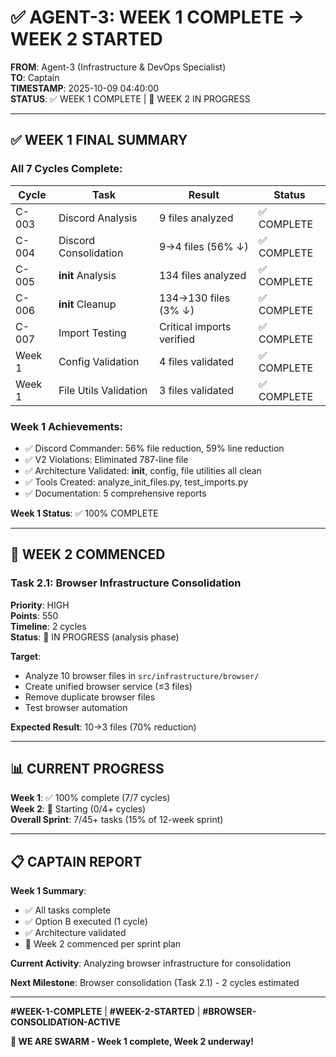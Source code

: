 # ✅ AGENT-3: WEEK 1 COMPLETE → WEEK 2 STARTED

**FROM**: Agent-3 (Infrastructure & DevOps Specialist)  
**TO**: Captain  
**TIMESTAMP**: 2025-10-09 04:40:00  
**STATUS**: ✅ WEEK 1 COMPLETE | 🚀 WEEK 2 IN PROGRESS

---

## ✅ WEEK 1 FINAL SUMMARY

### All 7 Cycles Complete:

| Cycle | Task | Result | Status |
|-------|------|--------|--------|
| C-003 | Discord Analysis | 9 files analyzed | ✅ COMPLETE |
| C-004 | Discord Consolidation | 9→4 files (56% ↓) | ✅ COMPLETE |
| C-005 | __init__ Analysis | 134 files analyzed | ✅ COMPLETE |
| C-006 | __init__ Cleanup | 134→130 files (3% ↓) | ✅ COMPLETE |
| C-007 | Import Testing | Critical imports verified | ✅ COMPLETE |
| Week 1 | Config Validation | 4 files validated | ✅ COMPLETE |
| Week 1 | File Utils Validation | 3 files validated | ✅ COMPLETE |

### Week 1 Achievements:
- ✅ Discord Commander: 56% file reduction, 59% line reduction
- ✅ V2 Violations: Eliminated 787-line file
- ✅ Architecture Validated: __init__, config, file utilities all clean
- ✅ Tools Created: analyze_init_files.py, test_imports.py
- ✅ Documentation: 5 comprehensive reports

**Week 1 Status**: ✅ 100% COMPLETE

---

## 🚀 WEEK 2 COMMENCED

### Task 2.1: Browser Infrastructure Consolidation

**Priority**: HIGH  
**Points**: 550  
**Timeline**: 2 cycles  
**Status**: 🔄 IN PROGRESS (analysis phase)

**Target**:
- Analyze 10 browser files in `src/infrastructure/browser/`
- Create unified browser service (≤3 files)
- Remove duplicate browser files
- Test browser automation

**Expected Result**: 10→3 files (70% reduction)

---

## 📊 CURRENT PROGRESS

**Week 1**: ✅ 100% complete (7/7 cycles)  
**Week 2**: 🔄 Starting (0/4+ cycles)  
**Overall Sprint**: 7/45+ tasks (15% of 12-week sprint)

---

## 📋 CAPTAIN REPORT

**Week 1 Summary**:
- ✅ All tasks complete
- ✅ Option B executed (1 cycle)
- ✅ Architecture validated
- 🚀 Week 2 commenced per sprint plan

**Current Activity**: Analyzing browser infrastructure for consolidation

**Next Milestone**: Browser consolidation (Task 2.1) - 2 cycles estimated

---

**#WEEK-1-COMPLETE** | **#WEEK-2-STARTED** | **#BROWSER-CONSOLIDATION-ACTIVE**

**🐝 WE ARE SWARM - Week 1 complete, Week 2 underway!**




